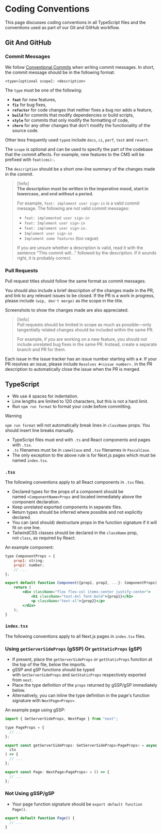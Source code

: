 # Coding Conventions

This page discusses coding conventions in all TypeScript files and the conventions used as part of our Git and GitHub workflow.

## **Git And GitHub**

### **Commit Messages**

We follow [Conventional Commits](https://www.conventionalcommits.org/en/v1.0.0/) when writing commit messages. In short, the commit message should be in the following format:

```git
<type>[optional scope]: <description>
```

The `type` must be one of the following:

- **`feat`** for new features,
- **`fix`** for bug fixes,
- **`refactor`** for code changes that neither fixes a bug nor adds a feature,
- **`build`** for commits that modify dependencies or build scripts,
- **`style`** for commits that only modify the formatting of code,
- **`chore`** for any other changes that don't modify the functionality of the source code.

Other less frequently used `type`s include `docs`, `ci`, `perf`, `test` and `revert`.

The `scope` is optional and can be used to specify the part of the codebase that the commit affects. For example, new features to the CMS will be prefixed with `feat(cms):`.

The `description` should be a short one-line summary of the changes made in the commit.

> [!info]  
> **The description must be written in the imperative mood, start in lowercase, and end *without* a period.**
>
> For example, `feat: implement user sign-in` is a valid commit message. The following are not valid commit messages:
>
> - `feat: implemented user sign-in`
> - `feat: Implement user sign-in`
> - `feat: implement user sign-in.`
> - `Implement user sign-in`
> - `Implement some features` (too vague)
>
> If you are unsure whether a description is valid, read it with the sentence "This commit will…" followed by the description. If it sounds right, it is probably correct.

### **Pull Requests**

Pull request titles should follow the same format as commit messages.

You should also include a brief description of the changes made in the PR, and link to any relevant issues to be closed. If the PR is a work in progress, please include `(wip, don't merge)` as the scope in the title.

Screenshots to show the changes made are also appreciated.

> [!info]  
> Pull requests should be limited in scope as much as possible—only tangentially related changes should be included within the same PR.
>
> For example, if you are working on a new feature, you should not include unrelated bug fixes in the same PR. Instead, create a separate branch and PR for them.

Each issue in the issue tracker has an issue number starting with a `#`. If your PR resolves an issue, please include `Resolves #<issue number>.` in the PR description to automatically close the issue when the PR is merged.

## **TypeScript**

- We use 4 spaces for indentation.
- Line lengths are limited to 120 characters, but this is not a hard limit.
- Run `npm run format` to format your code before committing.

> [!warning]  
> `npm run format` will not automatically break lines in `className` props. You should insert line breaks manually.

- TypeScript files must end with `.ts` and React components and pages with `.tsx`.
- `.ts` filenames must be in `camelCase` and `.tsx` filenames in `PascalCase`.
- The only exception to the above rule is for Next.js pages which must be named `index.tsx`.

### **`.tsx`**

The following conventions apply to all React components in `.tsx` files.

- Declared types for the props of a component should be named `<ComponentName>Props` and located immediately above the component declaration.
- Keep unrelated exported components in separate files.
- Return types should be inferred where possible and not explicitly declared.
- You can (and should) destructure props in the function signature if it will fit on one line.
- TailwindCSS classes should be declared in the `className` prop, not `class`, as required by React.

An example component:

```jsx
type ComponentProps = {
    prop1: string;
    prop2: number;
    // ...
};

export default function Component({prop1, prop2, ...}: ComponentProps) {
    return (
        <div className="flex flex-col items-center justify-center">
            <h1 className="text-4xl font-bold">{prop1}</h1>
            <p className="text-xl">{prop2}</p>
        </div>
    );
}
```

### **`index.tsx`**

The following conventions apply to all Next.js pages in `index.tsx` files.

### **Using `getServerSideProps` (gSSP) Or `getStaticProps` (gSP)**

- If present, place the `getServerSideProps` or `getStaticProps` function at the top of the file, below the imports.
- gSSP and gSP functions should be typed with `GetServerSideProps` and `GetStaticProps` respectively exported from `next`.
- Place the type definition of the `props` returned by gSSP/gSP immediately below.
- Alternatively, you can inline the type definition in the page's function signature with `NextPage<Props>`.

An example page using gSSP:

```jsx
import { GetServerSideProps, NextPage } from "next";

type PageProps = {
  // ...
};

export const getServerSideProps: GetServerSideProps<PageProps> = async (
  ctx
) => {
  // ...
};

export const Page: NextPage<PageProps> = () => {
  // ...
};
```

### **Not Using gSSP/gSP**

- Your page function signature should be `export default function Page()`.

```jsx
export default function Page() {
  // ...
}
```
